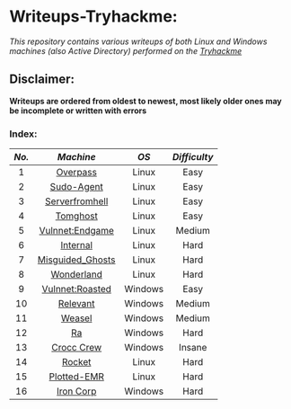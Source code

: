 # Writeups-Tryhackme:
_This repository contains various writeups of both Linux and Windows machines (also Active Directory) performed on the [Tryhackme](https://tryhackme.com/)_

## Disclaimer:
__Writeups are ordered from oldest to newest, most likely older ones may be incomplete or written with errors__

### Index:

| **_No._** |                                           **_Machine_**                                          | **_OS_** | **_Difficulty_** |
|:---------:|:------------------------------------------------------------------------------------------------:|:--------:|:----------------:|
|     1     |          [Overpass](https://github.com/AleHelp/Writeups-Tryhackme/blob/main/Overpass.md)         |   Linux  |       Easy       |
|     2     |        [Sudo-Agent](https://github.com/AleHelp/Writeups-Tryhackme/blob/main/sudo-agent.md)       |   Linux  |       Easy       |
|     3     |    [Serverfromhell](https://github.com/AleHelp/Writeups-Tryhackme/blob/main/serverfromhell.md)   |   Linux  |       Easy       |
|     4     |          [Tomghost](https://github.com/AleHelp/Writeups-Tryhackme/blob/main/tomghost.md)         |   Linux  |       Easy       |
|     5     |     [Vulnnet:Endgame](https://github.com/AleHelp/Writeups-Tryhackme/blob/main/vulnnetEndgame.md) |   Linux  |      Medium      |
|     6     |          [Internal](https://github.com/AleHelp/Writeups-Tryhackme/blob/main/internal.md)         |   Linux  |       Hard       |
|     7     |  [Misguided_Ghosts](https://github.com/AleHelp/Writeups-Tryhackme/blob/main/misguided_ghosts.md) |   Linux  |       Hard       |
|     8     |        [Wonderland](https://github.com/AleHelp/Writeups-Tryhackme/blob/main/wonderland.md)       |   Linux  |       Hard       |
|     9     |   [Vulnnet:Roasted](https://github.com/AleHelp/Writeups-Tryhackme/blob/main/vulnnetroasted.md)   |  Windows |       Easy       |
|     10    |          [Relevant](https://github.com/AleHelp/Writeups-Tryhackme/blob/main/relevant.md)         |  Windows |      Medium      |
| 11        |            [Weasel](https://github.com/AleHelp/Writeups-Tryhackme/blob/main/weasel.md)           | Windows  |      Medium      |
| 12        |                [Ra](https://github.com/AleHelp/Writeups-Tryhackme/blob/main/Ra.md)               | Windows  |       Hard       |
| 13        | [Crocc Crew](https://github.com/AleHelp/Writeups-Tryhackme/blob/main/Crocc-Crew/Crocc%20Crew.md) | Windows  |      Insane      |
| 14        |        [Rocket](https://github.com/AleHelp/Writeups-Tryhackme/blob/main/Rocket/Rocket.md)        |   Linux  |       Hard       |
| 15        | [Plotted-EMR](https://github.com/AleHelp/Writeups-Tryhackme/blob/main/Plotted-EMR/Plotted-EMR.md)|Linux     |       Hard       |
| 16        | [Iron Corp](https://github.com/AleHelp/Writeups-Tryhackme/blob/main/Iron%20Corp/Iron%20Corp.md)  |Windows   |       Hard       |
